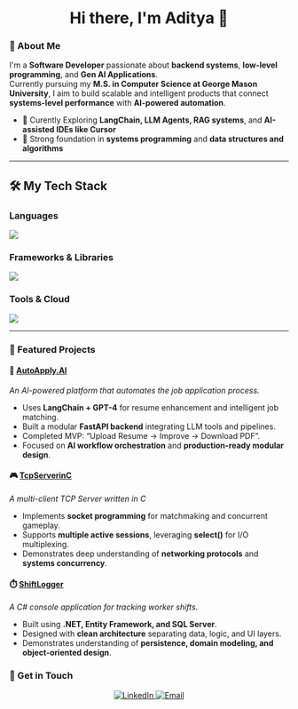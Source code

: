 <h1 align="center">Hi there, I'm Aditya 👋</h1>

### 🧠 About Me

I'm a **Software Developer** passionate about **backend systems**, **low-level programming**, and **Gen AI Applications**.  
Currently pursuing my **M.S. in Computer Science at George Mason University**, I aim to build scalable and intelligent products that connect **systems-level performance** with **AI-powered automation**.

- 🧩 Curently Exploring **LangChain, LLM Agents, RAG systems**, and **AI-assisted IDEs like Cursor**
- 🧠 Strong foundation in **systems programming** and **data structures and algorithms**

---

## 🛠️ My Tech Stack

### Languages
<a href="https://skillicons.dev">
  <img src="https://skillicons.dev/icons?i=c,cs,python,java,postgres,js,html,css" />
</a>

### Frameworks & Libraries
<a href="https://skillicons.dev">
  <img src="https://skillicons.dev/icons?i=dotnet,fastapi,react,nextjs,langchain" />
</a>

### Tools & Cloud
<a href="https://skillicons.dev">
  <img src="https://skillicons.dev/icons?i=git,docker,k8s,azure,aws,jenkins,postman" />
</a>

---

### 🚀 Featured Projects

#### 🧠 [AutoApply.AI](https://github.com/adityavaidya108/AutoApply.AI)
*An AI-powered platform that automates the job application process.*

- Uses **LangChain + GPT-4** for resume enhancement and intelligent job matching.  
- Built a modular **FastAPI backend** integrating LLM tools and pipelines.  
- Completed MVP: “Upload Resume → Improve → Download PDF”.  
- Focused on **AI workflow orchestration** and **production-ready modular design**.

#### 🎮 [TcpServerinC](https://github.com/adityavaidya108/TcpServerinC)
*A multi-client TCP Server written in C*

- Implements **socket programming** for matchmaking and concurrent gameplay.  
- Supports **multiple active sessions**, leveraging **select()** for I/O multiplexing.  
- Demonstrates deep understanding of **networking protocols** and **systems concurrency**.

#### ⏱️ [ShiftLogger](https://github.com/adityavaidya108/CodeReviews.Console.ShiftsLogger)
*A C# console application for tracking worker shifts.*

- Built using **.NET, Entity Framework, and SQL Server**.  
- Designed with **clean architecture** separating data, logic, and UI layers.  
- Demonstrates understanding of **persistence, domain modeling, and object-oriented design**.

### 💬 Get in Touch
<p align="center">
  <a href="https://www.linkedin.com/in/adityavaidya108/">
    <img src="https://img.shields.io/badge/LinkedIn-0077B5?style=for-the-badge&logo=linkedin&logoColor=white" alt="LinkedIn"/>
  </a>
  <a href="mailto:adityavaidyastates@gmail.com">
    <img src="https://img.shields.io/badge/Email-D14836?style=for-the-badge&logo=gmail&logoColor=white" alt="Email"/>
  </a>
</p>
